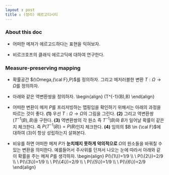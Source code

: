 ```yaml
---
layout : post 
title : (정리) 에르고디시티 
---
```


### About this doc

- 어떠한 메져가 에르고드하다는 표현을 익혀보자. 

- 비르크호프의 클래식 에르고딕에 대하여 연구한다.  

### Measure-preserving mapping 

- 확률공간 $(\Omega,{\cal F},P)$를 정의하자. 그리고 메저러블한 변환 $T:\Omega\to\Omega$를 정의하자.

- 아래와 같은 역변환쌍을 정의하자. 
\begin{align}
(T^{-1}(B),B)
\end{align}

- 어떠한 변환이 메저 $P$를 프리저빙하는 맵핑임을 확인하기 위해서는 아래의 과정을 따르는 것이 좋다. **(1)** 우선 $T:\Omega\to\Omega$의 그림을 그린다. **(2)** 그리고 역변환쌍 $(T^{-1}(B),B)$을 구한다. **(3)** 역변환쌍의 각 원소 즉 $T^{-1}(B)$와 $B$가 일어날 확률이 같은지 체크한다. 즉 $P(T^{-1}(B))=P(B)$인지 체크한다. **(4)** 임의의 $B \in {\cal F}$에 대하여 (3)이 항상 성립하는지 살펴본다. 

- 비유를 하면 어떠한 메져 $P$가 **눈치채지 못하게 악의적으로** $\Omega$의 원소들을 바꿔칠 수 있는 변환을 의미한다. 예를들어서 주사위를 던져서 나오는 눈에 따라서 아래와 같이 확률을 주는 메져 $P$를 생각하자. 
\begin{align}
P(\\{1\\})=1/9 \\\\ \\
P(\\{2\\})=2/9 \\\\ \\
P(\\{3\\})=1/9 \\\\ \\
P(\\{4\\})=2/9 \\\\ \\
P(\\{5\\})=1/9 \\\\ \\
P(\\{6\\})=2/9 
\end{align}